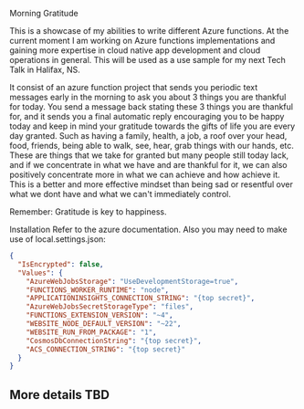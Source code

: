 Morning Gratitude

This is a showcase of my abilities to write different Azure functions. At the current moment I am working on Azure functions implementations and gaining more expertise in cloud native app development and cloud operations in general. This will be used as a use sample for my next Tech Talk in Halifax, NS.

It consist of an azure function project that sends you periodic text messages early in the morning to ask you about 3 things you are thankful for today. You send a message back stating these 3 things you are thankful for, and it sends you a final automatic reply encouraging you to be happy today and keep in mind your gratitude towards the gifts of life you are every day granted. Such as having a family, health, a job, a roof over your head, food, friends, being able to walk, see, hear, grab things with our hands, etc. These are things that we take for granted but many people still today lack, and if we concentrate in what we have and are thankful for it, we can also positively concentrate more in what we can achieve and how achieve it. This is a better and more effective mindset than being sad or resentful over what we dont have and what we can't immediately control.

Remember: Gratitude is key to happiness.

Installation
Refer to the azure documentation. Also you may need to make use of local.settings.json:

```json
{
  "IsEncrypted": false,
  "Values": {
    "AzureWebJobsStorage": "UseDevelopmentStorage=true",
    "FUNCTIONS_WORKER_RUNTIME": "node",
    "APPLICATIONINSIGHTS_CONNECTION_STRING": "{top secret}",
    "AzureWebJobsSecretStorageType": "files",
    "FUNCTIONS_EXTENSION_VERSION": "~4",
    "WEBSITE_NODE_DEFAULT_VERSION": "~22",
    "WEBSITE_RUN_FROM_PACKAGE": "1",
    "CosmosDbConnectionString": "{top secret}",
    "ACS_CONNECTION_STRING": "{top secret}"
  }
}
```

## More details TBD
